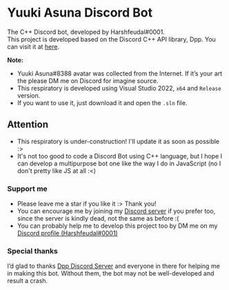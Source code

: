 # Yuuki Asuna Discord Bot
 The C++ Discord bot, developed by Harshfeudal#0001. <br />
 This project is developed based on the Discord C++ API library, Dpp. You can visit it at [here](https://dpp.dev/).
 
 **Note:**
- Yuuki Asuna#8388 avatar was collected from the Internet. If it’s your art the please DM me on Discord for imagine source.
- This respiratory is developed using Visual Studio 2022, `x64` and `Release` version. 
- If you want to use it, just download it and open the `.sln` file.

## Attention
- This respiratory is under-construction! I'll update it as soon as possible :>
- It's not too good to code a Discord Bot using C++ language, but I hope I can develop a multipurpose bot one like the way I do in JavaScript (no I don't pretty like JS at all :<)
 
 ### Support me
 - Please leave me a star if you like it :> Thank you!
 - You can encourage me by joining my [Discord server](https://discord.gg/6Faaqhaqjs) if you prefer too, since the server is kindly dead, not the same as before :(
 - You can probably help me to develop this project too by DM me on my [Discord profile (Harshfeudal#0001)](https://discord.com/users/622450109317251088)

### Special thanks
I’d glad to thanks [Dpp Discord Server](https://discord.gg/dpp) and everyone in there for helping me in making this bot. Without them, the bot may not be well-developed and result a crash. 
